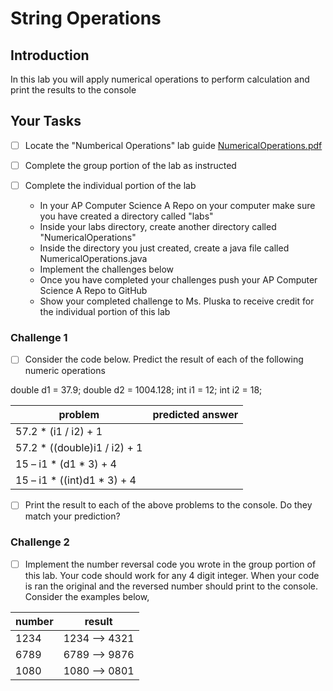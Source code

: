 # String Operations

## Introduction
In this lab you will apply numerical operations to perform calculation and print the results to the console

## Your Tasks

- [ ] Locate the "Numberical Operations" lab guide [NumericalOperations.pdf](NumericalOperations.pdf)

- [ ] Complete the group portion of the lab as instructed

- [ ] Complete the individual portion of the lab

	* In your AP Computer Science A Repo on your computer make sure you have created a directory called "labs"
	* Inside your labs directory, create another directory called "NumericalOperations"
	* Inside the directory you just created, create a java file called NumericalOperations.java
	* Implement the challenges below
	* Once you have completed your challenges push your AP Computer Science A Repo to GitHub
	* Show your completed challenge to Ms. Pluska to receive credit for the individual portion of this lab

### Challenge 1

- [ ] Consider the code below.  Predict the result of each of the following numeric operations

double d1 = 37.9;
double d2 = 1004.128;
int i1 = 12;
int i2 = 18;

|  problem | predicted answer  |
|---|---|
| 57.2 * (i1 / i2) + 1  |   |
| 57.2 * ((double)i1 / i2) + 1  |   |
| 15 – i1 * (d1 * 3) + 4  |  |
| 15 – i1 * ((int)d1 * 3) + 4  |  |

- [ ] Print the result to each of the above problems to the console.  Do they match your prediction?

### Challenge 2

- [ ] Implement the number reversal code you wrote in the group portion of this lab.  Your code should work for any 4 digit integer.  When your code is ran the original and the reversed number should print to the console.  Consider the examples below, 

|  number | result  |
|---|---|
| 1234  | 1234 --> 4321  |
| 6789  | 6789 --> 9876  |
| 1080  | 1080 --> 0801  |













